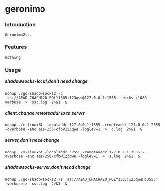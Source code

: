 # geronimo
### Introduction
    Geronimo2ss.
### Features
    nothing
### Usage
##### shadowsocks-local,don't need change
    nohup ./go-shadowsocks2 -c 'ss://AEAD_CHACHA20_POLY1305:123qwe@127.0.0.1:1555' -socks :1080 -verbose  >  ssc.log  2>&1  & 
##### client,change remoteaddr ip to server
    nohup ./c-linux64 -localaddr 127.0.0.1:1555 -remoteaddr 127.0.0.1:2555 -overbose -enc aes-256-cfb@123qwe -loglev=1  >  c.log  2>&1  & 
##### server,don't need change
    nohup ./s-linux64 -localaddr :2555 -remoteaddr 127.0.0.1:3555 -overbose -enc aes-256-cfb@123qwe -loglev=1  >  s.log  2>&1  & 
##### shadowsocks-server,don't need change
    nohup ./go-shadowsocks2 -s 'ss://AEAD_CHACHA20_POLY1305:123qwe@:3555' -verbose >  sss.log  2>&1  & 